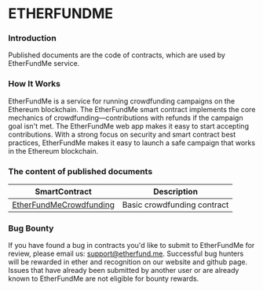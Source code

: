 # ETHERFUNDME

### Introduction                          

Published documents are the code of contracts, which are used by EtherFundMe service. 


### How It Works

EtherFundMe is a service for running crowdfunding campaigns on the Ethereum blockchain. The EtherFundMe smart contract implements the core mechanics of crowdfunding—contributions with refunds if the campaign goal isn't met. The EtherFundMe web app makes it easy to start accepting contributions. With a strong focus on security and smart contract best practices, EtherFundMe makes it easy to launch a safe campaign that works in the Ethereum blockchain. 

### The content of published documents

SmartContract                             | Description
------------                              | -------------
[EtherFundMeCrowdfunding](https://github.com/etherfundme/dapp/blob/master/contracts/EtherFundMeCrowdfunding.sol) | Basic crowdfunding contract 

### Bug Bounty

If you have found a bug in contracts you'd like to submit to EtherFundMe for review, please email us: support@etherfund.me. Successful bug hunters will be rewarded in ether and recognition on our website and github page. Issues that have already been submitted by another user or are already known to EtherFundMe are not eligible for bounty rewards.
